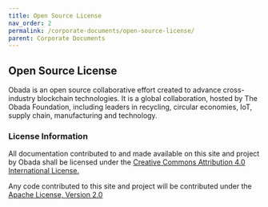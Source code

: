 ```yaml
---
title: Open Source License
nav_order: 2
permalink: /corporate-documents/open-source-license/
parent: Corporate Documents 
---
```

## Open Source License

Obada is an open source collaborative effort created to advance cross-industry blockchain technologies. It is a global collaboration, hosted by The Obada Foundation, including leaders in recycling, circular economies, IoT, supply chain, manufacturing and technology.

### License Information

All documentation contributed to and made available on this site and project by Obada shall be licensed under the [Creative Commons Attribution 4.0 International License.](https://creativecommons.org/licenses/by/4.0/)

Any code contributed to this site and project will be contributed under the [Apache License, Version 2.0](https://www.apache.org/licenses/LICENSE-2.0)

